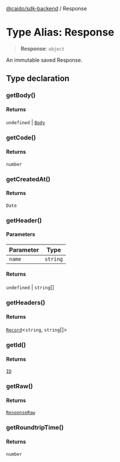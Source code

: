 [@caido/sdk-backend](../index.md) / Response

# Type Alias: Response

> **Response**: `object`

An immutable saved Response.

## Type declaration

### getBody()

#### Returns

`undefined` \| [`Body`](../classes/Body.md)

### getCode()

#### Returns

`number`

### getCreatedAt()

#### Returns

`Date`

### getHeader()

#### Parameters

| Parameter | Type |
| ------ | ------ |
| `name` | `string` |

#### Returns

`undefined` \| `string`[]

### getHeaders()

#### Returns

[`Record`](Record.md)\<`string`, `string`[]\>

### getId()

#### Returns

[`ID`](ID.md)

### getRaw()

#### Returns

[`ResponseRaw`](ResponseRaw.md)

### getRoundtripTime()

#### Returns

`number`
